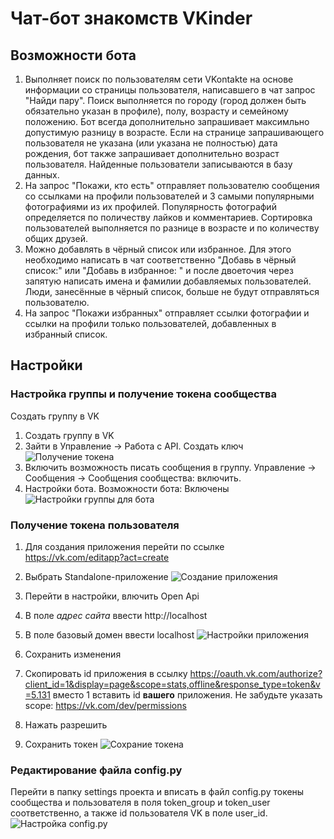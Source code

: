 # Чат-бот знакомств VKinder
## Возможности бота
1. Выполняет поиск по пользователям сети VKontakte на основе информации со страницы пользователя, написавшего в чат запрос "Найди пару". Поиск выполняется по городу (город должен быть обязательно указан в профиле), полу, возрасту и семейному положению.
Бот всегда дополнительно запрашивает максимльно допустимую разницу в возрасте. Если на странице запрашивающего пользователя не указана (или указана не полностью) дата рождения, бот также запрашивает дополнительно возраст пользователя. Найденные пользователи записываются в базу данных.
2. На запрос "Покажи, кто есть" отправляет пользователю сообщения со ссылками на профили пользователей и 3 самыми популярными фотографиями из их профилей. Популярность фотографий определяется по поличеству лайков и комментариев. Сортировка пользователей выполняется по разнице в возрасте и по количеству общих друзей.
3. Можно добавлять в чёрный список или избранное. Для этого необходимо написать в чат соответственно "Добавь в чёрный список:" или "Добавь в избранное: " и после двоеточия через запятую написать имена и фамилии добавляемых пользователей. Люди, занесённые в чёрный список, больше не будут отправляться пользователю.
4. На запрос "Покажи избранных" отправляет ссылки фотографии и ссылки на профили только пользователей, добавленных в избранный список.
## Настройки
### Настройка группы и получение токена сообщества
Создать группу в VK
1. Создать группу в VK
2. Зайти в Управление -> Работа с API. Создать ключ
![Получение токена](https://downloader.disk.yandex.ru/preview/210efbd3aad9153c3c1265650cf3792834e60979222c0aca38d0e3b7670f995b/61ec659a/xTJu7CXGT7uCiIbtt3ceY8dOTrRPQMF3lbac3PlUJAWsNKb2Gs2qzzvv29bgm-QaqQ2UvGY2wIRD2Sqd9X79sA%3D%3D?uid=0&filename=VKinder_group_token_1.JPG&disposition=inline&hash=&limit=0&content_type=image%2Fjpeg&owner_uid=0&tknv=v2&size=2048x2048)
3. Включить возможность писать сообщения в группу. Управление -> Сообщения -> Сообщения сообщества: включить.
4. Настройки бота. Возможности бота: Включены
![Настройки группы для бота](https://downloader.disk.yandex.ru/preview/aa21153ae724c5e54be13340044729ecea16cae840a2caaaaa1a3cc8248ba650/61ec6736/8Ax2InMx0FaT0KN6IefTtBm2WXbL8928tvBvup2fuJ6lKcHGxVqNZPmATpC8aNLH2UzkFCXqLW1iY3JBjLY24A%3D%3D?uid=0&filename=VKinder_group_settings.JPG&disposition=inline&hash=&limit=0&content_type=image%2Fjpeg&owner_uid=0&tknv=v2&size=2048x2048)
### Получение токена пользователя
1. Для создания приложения перейти по ссылке https://vk.com/editapp?act=create
2. Выбрать Standalone-приложение
![Создание приложения](https://downloader.disk.yandex.ru/preview/37e8cf7c054b10f2e2ad3fb7dd16e9a147f1d426e05ea3ca4ecb73cc28501487/61ed3da8/_RpJweSoGG3hG5QZTpaoZicoCghlNljH_cHLHB2gBQgOCurgX57YLzaEP8scyXyuJMzKdcdWxVzzbJClhRRPAA%3D%3D?uid=0&filename=Create_application_1.JPG&disposition=inline&hash=&limit=0&content_type=image%2Fjpeg&owner_uid=0&tknv=v2&size=2048x2048)

3. Перейти в настройки, влючить Open Api
4. В поле *адрес сайта* ввести http://localhost
5. В поле базовый домен ввести localhost
![Настройки приложения](https://downloader.disk.yandex.ru/preview/92fecfb119038d8595085201eab5ca3572870c0223ef9db1bf637b212f70b01f/61ed45fc/3uf50F-aGzGJ_7jXR2cNiradiKMJrD7bMXWRjUm0ScjxXEF1NnBZaBEseS_X3XceGNXSA8XJlyQYUE7AAOikLQ%3D%3D?uid=0&filename=Application_settings.JPG&disposition=inline&hash=&limit=0&content_type=image%2Fjpeg&owner_uid=0&tknv=v2&size=2048x2048)
6. Сохранить изменения
7. Скопировать id приложения в ссылку
https://oauth.vk.com/authorize?client_id=1&display=page&scope=stats,offline&response_type=token&v=5.131 вместо 1 вставить id **вашего** приложения. Не забудьте указать scope: https://vk.com/dev/permissions
8. Нажать разрешить
9. Сохранить токен
![Сохрание токена](https://downloader.disk.yandex.ru/preview/67d1480d28f249d69253909325561403f02ad9b5bc887755c3503931cf0940bf/61ed489f/Ndem7qusIrQWIP9oHRpI14SiXAxg48KZzq__sm2EaQStTeXnkNUtKBiks6ZdA2rSxb5qaOnT0UfPniki7iUSdw%3D%3D?uid=0&filename=2022-01-23_11-20-39.png&disposition=inline&hash=&limit=0&content_type=image%2Fpng&owner_uid=0&tknv=v2&size=1872x940)
### Редактирование файла config.py
Перейти в папку settings проекта и вписать в файл config.py токены сообщества и пользователя в поля token_group и token_user соответственно, а также id пользователя VK в поле user_id.
![Настройка config.py](https://user-images.githubusercontent.com/87200878/150670754-ac24e664-e7ee-4944-858b-0c12a9f01cc5.png)
